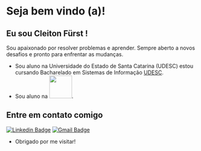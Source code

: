 #  Seja bem vindo (a)!



##  Eu sou Cleiton Fürst  !

Sou apaixonado por resolver problemas e aprender. Sempre aberto a novos desafios e pronto para enfrentar as mudanças.



- Sou aluno na Universidade do Estado de Santa Catarina (UDESC) estou cursando Bacharelado em Sistemas de Informação [UDESC](https://www.udesc.br/ceplan).
- Sou aluno na  [<img width="60" src = "https://blueedtech.com.br/wp-content/themes/blue/dist/images/logo-blue-croped.gif">](https://blueedtech.com.br/).

## Entre em contato comigo 

[![Linkedin Badge](https://img.shields.io/badge/-LinkedIn-blue?style=flat-square&logo=Linkedin&logoColor=white&link=link_do_seu_perfil_no_linkedin)](https://www.linkedin.com/in/cleiton-f%C3%BCrst-b2b799150/)
[![Gmail Badge](https://img.shields.io/badge/-Gmail-c14438?style=flat-square&logo=Gmail&logoColor=white&link=mailto:seu_email)](mailto:furstcleiton@gmail.com)

- Obrigado por me visitar!
